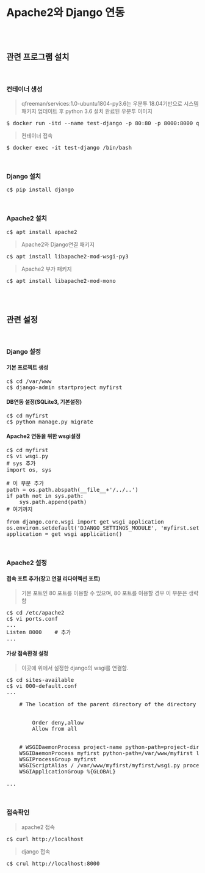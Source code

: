 # Apache2와 Django 연동
</br></br>

## 관련 프로그램 설치
</br>

### 컨테이너 생성
> qfreeman/services:1.0-ubuntu1804-py3.6는 우분투 18.04기반으로 시스템 패키지 업데이트 후 python 3.6 설치 완료된 우분투 이미지
<pre>$ docker run -itd --name test-django -p 80:80 -p 8000:8000 qfreeman/services:1.0-ubuntu1804-py3.6</pre>
> 컨테이너 접속
<pre>$ docker exec -it test-django /bin/bash</pre>
</br>

### Django 설치
<pre>c$ pip install django</pre>
</br>

### Apache2 설치
<pre>c$ apt install apache2</pre>
> Apache2와 Django연결 패키지
<pre>c$ apt install libapache2-mod-wsgi-py3</pre>
> Apache2 부가 패키지
<pre>c$ apt install libapache2-mod-mono</pre>

</br></br>


## 관련 설정
</br>

### Django 설정
#### 기본 프로젝트 생성
<pre>c$ cd /var/www
c$ django-admin startproject myfirst</pre>
#### DB연동 설정(SQLite3, 기본설정)
<pre>c$ cd myfirst
c$ python manage.py migrate</pre>
#### Apache2 연동을 위한 wsgi설정
<pre>c$ cd myfirst
c$ vi wsgi.py
# sys 추가
import os, sys

# 이 부분 추가
path = os.path.abspath(__file__+'/../..')
if path not in sys.path:
    sys.path.append(path)
# 여기까지

from django.core.wsgi import get_wsgi_application
os.environ.setdefault('DJANGO_SETTINGS_MODULE', 'myfirst.settings')
application = get_wsgi_application()</pre>
</br>

### Apache2 설정
#### 접속 포트 추가(장고 연결 리다이렉션 포트)
> 기본 포트인 80 포트를 이용할 수 있으며, 80 포트를 이용할 경우 이 부분은 생략함
<pre>c$ cd /etc/apache2
c$ vi ports.conf
...
Listen 8000    # 추가
...</pre>
#### 가상 접속환경 설정
> 이곳에 위에서 설정한 django의 wsgi를 연결함.
<pre>c$ cd sites-available
c$ vi 000-default.conf
...
<VirtualHost *:8000>
    # The location of the parent directory of the directory where the wsgi.py file is located
    <Directory /var/www/myfirst>
    <Files wsgi.py>
        Order deny,allow
        Allow from all
    </Files>
    </Directory>
    # WSGIDaemonProcess project-name python-path=project-dir
    WSGIDaemonProcess myfirst python-path=/var/www/myfirst lang='ko_KR.UTF-8' locale='ko_KR.UTF-8'
    WSGIProcessGroup myfirst
    WSGIScriptAlias / /var/www/myfirst/myfirst/wsgi.py process-group=myfirst
    WSGIApplicationGroup %{GLOBAL}
</VirtualHost>
... </pre>
</br>

### 접속확인
> apache2 접속
<pre>c$ curl http://localhost</pre>
> django 접속
<pre>c$ crul http://localhost:8000</pre>
